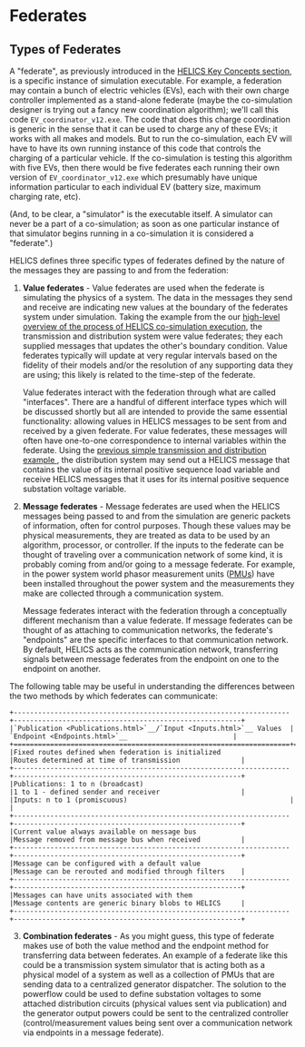 # Federates

## Types of Federates

A "federate", as previously introduced in the [HELICS Key Concepts section](./helics_key_concepts.md), is a specific instance of simulation executable. For example, a federation may contain a bunch of electric vehicles (EVs), each with their own charge controller implemented as a stand-alone federate (maybe the co-simulation designer is trying out a fancy new coordination algorithm); we'll call this code `EV_coordinator_v12.exe`. The code that does this charge coordination is generic in the sense that it can be used to charge any of these EVs; it works with all makes and models. But to run the co-simulation, each EV will have to have its own running instance of this code that controls the charging of a particular vehicle. If the co-simulation is testing this algorithm with five EVs, then there would be five federates each running their own version of `EV_coordinator_v12.exe` which presumably have unique information particular to each individual EV (battery size, maximum charging rate, etc).

(And, to be clear, a "simulator" is the executable itself. A simulator can never be a part of a co-simulation; as soon as one particular instance of that simulator begins running in a co-simulation it is considered a "federate".)

HELICS defines three specific types of federates defined by the nature of the messages they are passing to and from the federation:

1. **Value federates** - Value federates are used when the federate is simulating the physics of a system. The data in the messages they send and receive are indicating new values at the boundary of the federates system under simulation. Taking the example from the our [high-level overview of the process of HELICS co-simulation execution](./helics_co-sim_sequence.md), the transmission and distribution system were value federates; they each supplied messages that updates the other's boundary condition. Value federates typically will update at very regular intervals based on the fidelity of their models and/or the resolution of any supporting data they are using; this likely is related to the time-step of the federate.

   Value federates interact with the federation through what are called "interfaces". There are a handful of different interface types which will be discussed shortly but all are intended to provide the same essential functionality: allowing values in HELICS messages to be sent from and received by a given federate. For value federates, these messages will often have one-to-one correspondence to internal variables within the federate. Using the [previous simple transmission and distribution example ](./helics_co-sim_sequence.md), the distribution system may send out a HELICS message that contains the value of its internal positive sequence load variable and receive HELICS messages that it uses for its internal positive sequence substation voltage variable.

2. **Message federates** - Message federates are used when the HELICS messages being passed to and from the simulation are generic packets of information, often for control purposes. Though these values may be physical measurements, they are treated as data to be used by an algorithm, processor, or controller. If the inputs to the federate can be thought of traveling over a communication network of some kind, it is probably coming from and/or going to a message federate. For example, in the power system world phasor measurement units ([PMUs](https://en.wikipedia.org/wiki/Phasor_measurement_unit)) have been installed throughout the power system and the measurements they make are collected through a communication system.

   Message federates interact with the federation through a conceptually different mechanism than a value federate. If message federates can be thought of as attaching to communication networks, the federate's "endpoints" are the specific interfaces to that communication network. By default, HELICS acts as the communication network, transferring signals between message federates from the endpoint on one to the endpoint on another.

The following table may be useful in understanding the differences between the two methods by which federates can communicate:

```eval_rst
+--------------------------------------------------------------------+--------------------------------------------------------+
|`Publication <Publications.html>`__/`Input <Inputs.html>`__ Values  | `Endpoint <Endpoints.html>`__                          |
+====================================================================+========================================================+
|Fixed routes defined when federation is initialized                 |Routes determined at time of transmission               |
+--------------------------------------------------------------------+--------------------------------------------------------+
|Publications: 1 to n (broadcast)                                    |1 to 1 - defined sender and receiver                    |
|Inputs: n to 1 (promiscuous)                                        |                                                        |
+--------------------------------------------------------------------+--------------------------------------------------------+
|Current value always available on message bus                       |Message removed from message bus when received          |
+--------------------------------------------------------------------+--------------------------------------------------------+
|Message can be configured with a default value                      |Message can be rerouted and modified through filters    |
+--------------------------------------------------------------------+--------------------------------------------------------+
|Messages can have units associated with them                        |Message contents are generic binary blobs to HELICS     |
+--------------------------------------------------------------------+--------------------------------------------------------+
```

3. **Combination federates** - As you might guess, this type of federate makes use of both the value method and the endpoint method for transferring data between federates. An example of a federate like this could be a transmission system simulator that is acting both as a physical model of a system as well as a collection of PMUs that are sending data to a centralized generator dispatcher. The solution to the powerflow could be used to define substation voltages to some attached distribution circuits (physical values sent via publication) and the generator output powers could be sent to the centralized controller (control/measurement values being sent over a communication network via endpoints in a message federate).

